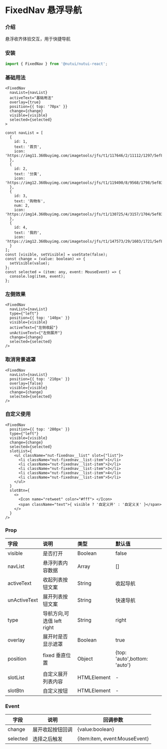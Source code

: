 # FixedNav 悬浮导航

### 介绍

悬浮收齐体验交互，用于快捷导航

### 安装
    
``` javascript
import { FixedNav } from '@nutui/nutui-react';
```


### 基础用法

``` tsx
<FixedNav
  navList={navList}
  activeText="基础用法"
  overlay={true}
  position={{ top: '70px' }}
  change={change}
  visible={visible}
  selected={selected}
>
```
``` tsx
const navList = [
  {
    id: 1,
    text: '首页',
    icon: 'https://img11.360buyimg.com/imagetools/jfs/t1/117646/2/11112/1297/5ef83e95E81d77f05/daf8e3b1c81e3c98.png'
  },
  {
    id: 2,
    text: '分类',
    icon: 'https://img12.360buyimg.com/imagetools/jfs/t1/119490/8/9568/1798/5ef83e95E968c69a6/dd029326f7d5042e.png'
  },
  {
    id: 3,
    text: '购物车',
    num: 2,
    icon: 'https://img14.360buyimg.com/imagetools/jfs/t1/130725/4/3157/1704/5ef83e95Eb976644f/b36c6cfc1cc1a99d.png'
  },
  {
    id: 4,
    text: '我的',
    icon: 'https://img12.360buyimg.com/imagetools/jfs/t1/147573/29/1603/1721/5ef83e94E1393a678/5ddf1695ec989373.png'
  }
];
const [visible, setVisible] = useState(false);
const change = (value: boolean) => {
  setVisible(value);
};
const selected = (item: any, event: MouseEvent) => {
  console.log(item, event);
};
```


### 左侧效果

``` tsx
<FixedNav
  navList={navList}
  type={"left"}
  position={{ top: '140px' }}
  visible={visible}
  activeText={"左侧收起"}
  unActiveText={"左侧展开"}
  change={change}
  selected={selected}
/>
```



### 取消背景遮罩

``` tsx
<FixedNav
  navList={navList}
  position={{ top: '210px' }}
  overlay={false}
  visible={visible}
  change={change}
  selected={selected}
/>
```


### 自定义使用

``` tsx
<FixedNav
  position={{ top: '280px' }}
  type={"left"}
  visible={visible}
  change={change}
  selected={selected}
  slotList={
    <ul className="nut-fixednav__list" slot={"list"}>
      <li className="nut-fixednav__list-item">1</li>
      <li className="nut-fixednav__list-item">2</li>
      <li className="nut-fixednav__list-item">3</li>
      <li className="nut-fixednav__list-item">4</li>
      <li className="nut-fixednav__list-item">5</li>
    </ul>
  }
  slotBtn={
    <>
      <Icon name="retweet" color="#fff"> </Icon>
      <span className="text">{ visible ? '自定义开' : '自定义关' }</span>
    </>
  }
/>
```


### Prop
| 字段           | 说明                       | 类型    | 默认值                       |
|:---------------|:---------------------------|:--------|:-----------------------------|
| visible        | 是否打开                   | Boolean | false                        |
| navList       | 悬浮列表内容数据           | Array   | []                           |
| activeText    | 收起列表按钮文案           | String  | 收起导航                     |
| unActiveText | 展开列表按钮文案           | String  | 快速导航                     |
| type           | 导航方向,可选值 left right | String  | right                        |
| overlay        | 展开时是否显示遮罩         | Boolean | true                         |
| position       | fixed 垂直位置             | Object  | {top: 'auto',bottom: 'auto'} |
| slotList       | 自定义展开列表内容             | HTMLElement  | - |
| slotBtn       | 自定义按钮            | HTMLElement  | - |


### Event

| 字段     | 说明         | 回调参数                 |
|----------|--------------|--------------------------|
| change | 展开收起按钮回调 | {value:boolean} |
| selected | 选择之后触发 | {item:item, event:MouseEvent} |


    